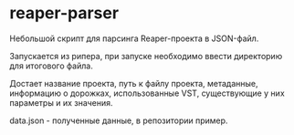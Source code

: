 # reaper-parser

Небольшой скрипт для парсинга Reaper-проекта в JSON-файл.

Запускается из рипера, при запуске необходимо ввести директорию для итогового файла. 

Достает название проекта, путь к файлу проекта, метаданные, информацию о дорожках, использованные VST, существующие у них параметры и их значения.

data.json - полученные данные, в репозитории пример.
